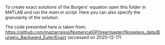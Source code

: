 To create exact solutions of the Burgers' equation open this folder in MATLAB and run the *main.m* script. Here you can also specify the granularity of the solution.

The code presented here is taken from:
https://github.com/maziarraissi/NumericalGP/tree/master/Noiseless_data/Burgers_Backward_Euler/Exact 
(accessed on 2020-12-17)
